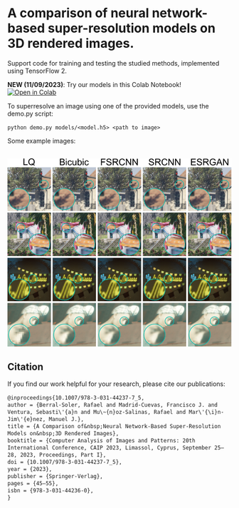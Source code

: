 # A comparison of neural network-based super-resolution models on 3D rendered images.
Support code for training and testing the studied methods, implemented using TensorFlow 2.

**NEW (11/09/2023)**: Try our models in this Colab Notebook! [![Open in Colab](https://colab.research.google.com/assets/colab-badge.svg)](https://colab.research.google.com/drive/103bUKKtmtoPEAlzNRo1eyMpn2wCBovqq?usp=sharing)

To superresolve an image using one of the provided models, use the demo.py script:

```
python demo.py models/<model.h5> <path to image>
```

Some example images:
<br />
<br />
<p align = "center">
<img src='examples/demo.svg'> 
</p>

## Citation

If you find our work helpful for your research, please cite our publications:

```
@inproceedings{10.1007/978-3-031-44237-7_5,
author = {Berral-Soler, Rafael and Madrid-Cuevas, Francisco J. and Ventura, Sebasti\'{a}n and Mu\~{n}oz-Salinas, Rafael and Mar\'{\i}n-Jim\'{e}nez, Manuel J.},
title = {A Comparison of&nbsp;Neural Network-Based Super-Resolution Models on&nbsp;3D Rendered Images},
booktitle = {Computer Analysis of Images and Patterns: 20th International Conference, CAIP 2023, Limassol, Cyprus, September 25–28, 2023, Proceedings, Part I},
doi = {10.1007/978-3-031-44237-7_5},
year = {2023},
publisher = {Springer-Verlag},
pages = {45–55},
isbn = {978-3-031-44236-0},
}
```
